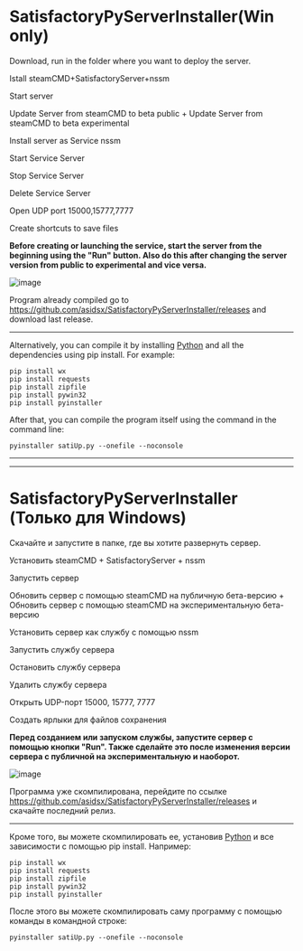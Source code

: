 # SatisfactoryPyServerInstaller(Win only)

Download, run in the folder where you want to deploy the server.


Istall steamCMD+SatisfactoryServer+nssm

Start server

Update Server from steamCMD to beta public + Update Server from steamCMD to beta experimental


Install server as Service nssm

Start Service Server

Stop Service Server

Delete Service Server

Open UDP port 15000,15777,7777

Create shortcuts to save files

**Before creating or launching the service, start the server from the beginning using the "Run" button. Also do this after changing the server version from public to experimental and vice versa.**

![image](https://github.com/asidsx/SatisfactoryPyServerInstaller/assets/106923482/75b32c53-e359-44c3-8821-b9f3340b11f1)




Program already compiled go to https://github.com/asidsx/SatisfactoryPyServerInstaller/releases and download last release.

---

Alternatively, you can compile it by installing [Python](https://www.python.org/ftp/python/3.10.11/python-3.10.11-amd64.exe) and all the dependencies using pip install. For example:
```
pip install wx
pip install requests
pip install zipfile
pip install pywin32
pip install pyinstaller
```

After that, you can compile the program itself using the command in the command line: 
```
pyinstaller satiUp.py --onefile --noconsole
```


---
---

# SatisfactoryPyServerInstaller (Только для Windows)

Скачайте и запустите в папке, где вы хотите развернуть сервер.


Установить steamCMD + SatisfactoryServer + nssm

Запустить сервер

Обновить сервер с помощью steamCMD на публичную бета-версию + Обновить сервер с помощью steamCMD на экспериментальную бета-версию


Установить сервер как службу с помощью nssm

Запустить службу сервера

Остановить службу сервера

Удалить службу сервера

Открыть UDP-порт 15000, 15777, 7777

Создать ярлыки для файлов сохранения

**Перед созданием или запуском службы, запустите сервер с помощью кнопки "Run". Также сделайте это после изменения версии сервера с публичной на экспериментальную и наоборот.**

![image](https://github.com/asidsx/SatisfactoryPyServerInstaller/assets/106923482/75b32c53-e359-44c3-8821-b9f3340b11f1)


Программа уже скомпилирована, перейдите по ссылке https://github.com/asidsx/SatisfactoryPyServerInstaller/releases и скачайте последний релиз.

---

Кроме того, вы можете скомпилировать ее, установив [Python](https://www.python.org/ftp/python/3.10.11/python-3.10.11-amd64.exe) и все зависимости с помощью pip install. Например:

```
pip install wx
pip install requests
pip install zipfile
pip install pywin32
pip install pyinstaller
```


После этого вы можете скомпилировать саму программу с помощью команды в командной строке:
```
pyinstaller satiUp.py --onefile --noconsole
```


